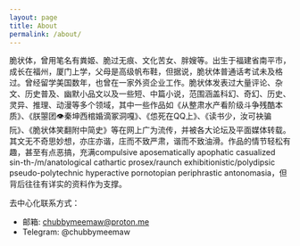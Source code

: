 ```yaml
---
layout: page
title: About
permalink: /about/
---
```

脆状体，曾用笔名有粪姬、脆过无痕、文化苦女、胖嫂等。出生于福建省南平市，成长在福州，厦门上学，父母是高级帆布鞋，但据说，脆状体普通话考试未及格过。曾经留学美国数年，也曾在一家外资企业工作。脆状体发表过大量评论、杂文、历史普及、幽默小品文以及一些短、中篇小说，范围涵盖科幻、奇幻、历史、灵异、推理、动漫等多个领域，其中一些作品如《从整肃水产看阶级斗争残酷本质》、《朕曌团👁秦坤西棺婚滴冢洞嘎》、《怹死在QQ上》、《读书少，汝可袂骗阮》、《脆状体笑翻附中简史》等在网上广为流传，并被各大论坛及平面媒体转载。其文无不奇思妙想，亦庄亦谐，庄而不致严肃，谐而不致油滑。作品的情节轻松有趣，甚至有点恶搞，充满compulsive aposematically apophatic casualized sin-th-/m/anatological cathartic prosex/raunch exhibitionistic/polydipsic pseudo-polytechnic hyperactive pornotopian periphrastic antonomasia，但背后往往有详实的资料作为支撑。

去中心化联系方式：
- 邮箱: chubbymeemaw@proton.me
- Telegram: @chubbymeemaw
